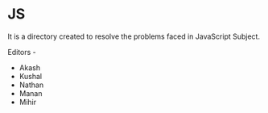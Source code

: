 # JS

It is a directory created to resolve the problems faced in JavaScript Subject.


Editors -
- Akash
- Kushal 
- Nathan
- Manan
- Mihir

